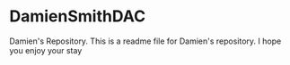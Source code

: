 # DamienSmithDAC
Damien's Repository.
This is a readme file for Damien's repository.
I hope you enjoy your stay